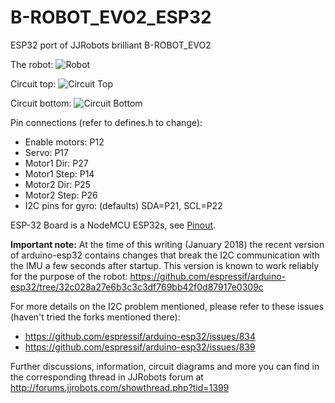 # B-ROBOT_EVO2_ESP32
ESP32 port of JJRobots brilliant B-ROBOT_EVO2

The robot:
![Robot](assets/Robot.png)

Circuit top:
![Circuit Top](assets/CircuitTop.png)

Circuit bottom:
![Circuit Bottom](assets/CircuitBottom.png)


Pin connections (refer to defines.h to change):
* Enable motors: P12
* Servo: P17
* Motor1 Dir: P27
* Motor1 Step: P14
* Motor2 Dir: P25
* Motor2 Step: P26
* I2C pins for gyro: (defaults) SDA=P21, SCL=P22

ESP-32 Board is a NodeMCU ESP32s, see [Pinout](http://esp32.net/images/Ai-Thinker/NodeMCU-32S/Ai-Thinker_NodeMCU-32S_DiagramPinout.png).

**Important note:** At the time of this writing (January 2018) the recent version of arduino-esp32 contains changes that break the I2C communication with the IMU a few seconds after startup.
This version is known to work reliably for the purpose of the robot:
https://github.com/espressif/arduino-esp32/tree/32c028a27e6b3c3c3df769bb42f0d87917e0309c

For more details on the I2C problem mentioned, please refer to these issues (haven't tried the forks mentioned there):
* https://github.com/espressif/arduino-esp32/issues/834
* https://github.com/espressif/arduino-esp32/issues/839

Further discussions, information, circuit diagrams and more you can find in the corresponding thread in JJRobots forum at http://forums.jjrobots.com/showthread.php?tid=1399

